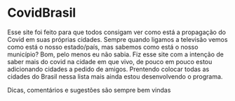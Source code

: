 # CovidBrasil

Esse site foi feito para que todos consigam ver como está a propagação do Covid em suas próprias cidades. Sempre quando ligamos a televisão vemos como está o nosso estado/país, mas sabemos como está o nosso município? Bom, pelo menos eu não sabia. Fiz esse site com a intenção de saber mais do covid na cidade em que vivo, de pouco em pouco estou adicionando cidades a pedido de amigos. Prentendo colocar todas as cidades do Brasil nessa lista mais ainda estou desenvolvendo o programa.


Dicas, comentários e sugestões são sempre bem vindas

